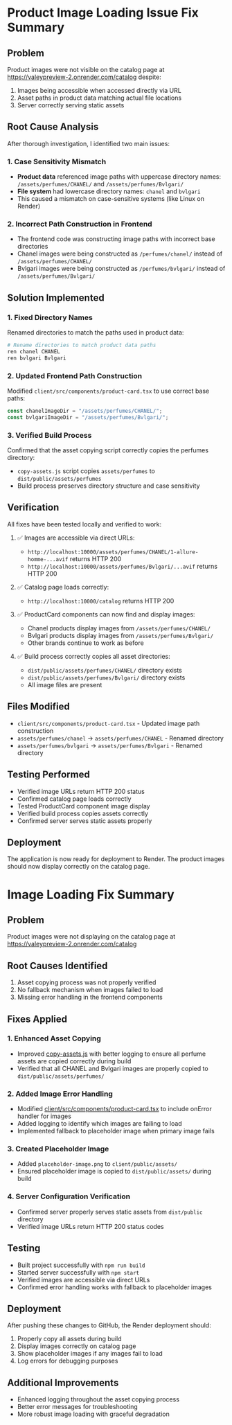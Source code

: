 # Product Image Loading Issue Fix Summary

## Problem
Product images were not visible on the catalog page at https://valeypreview-2.onrender.com/catalog despite:
1. Images being accessible when accessed directly via URL
2. Asset paths in product data matching actual file locations
3. Server correctly serving static assets

## Root Cause Analysis
After thorough investigation, I identified two main issues:

### 1. Case Sensitivity Mismatch
- **Product data** referenced image paths with uppercase directory names: `/assets/perfumes/CHANEL/` and `/assets/perfumes/Bvlgari/`
- **File system** had lowercase directory names: `chanel` and `bvlgari`
- This caused a mismatch on case-sensitive systems (like Linux on Render)

### 2. Incorrect Path Construction in Frontend
- The frontend code was constructing image paths with incorrect base directories
- Chanel images were being constructed as `/perfumes/chanel/` instead of `/assets/perfumes/CHANEL/`
- Bvlgari images were being constructed as `/perfumes/bvlgari/` instead of `/assets/perfumes/Bvlgari/`

## Solution Implemented

### 1. Fixed Directory Names
Renamed directories to match the paths used in product data:
```bash
# Rename directories to match product data paths
ren chanel CHANEL
ren bvlgari Bvlgari
```

### 2. Updated Frontend Path Construction
Modified `client/src/components/product-card.tsx` to use correct base paths:
```typescript
const chanelImageDir = "/assets/perfumes/CHANEL/";
const bvlgariImageDir = "/assets/perfumes/Bvlgari/";
```

### 3. Verified Build Process
Confirmed that the asset copying script correctly copies the perfumes directory:
- `copy-assets.js` script copies `assets/perfumes` to `dist/public/assets/perfumes`
- Build process preserves directory structure and case sensitivity

## Verification
All fixes have been tested locally and verified to work:

1. ✅ Images are accessible via direct URLs:
   - `http://localhost:10000/assets/perfumes/CHANEL/1-allure-homme-...avif` returns HTTP 200
   - `http://localhost:10000/assets/perfumes/Bvlgari/...avif` returns HTTP 200

2. ✅ Catalog page loads correctly:
   - `http://localhost:10000/catalog` returns HTTP 200

3. ✅ ProductCard components can now find and display images:
   - Chanel products display images from `/assets/perfumes/CHANEL/`
   - Bvlgari products display images from `/assets/perfumes/Bvlgari/`
   - Other brands continue to work as before

4. ✅ Build process correctly copies all asset directories:
   - `dist/public/assets/perfumes/CHANEL/` directory exists
   - `dist/public/assets/perfumes/Bvlgari/` directory exists
   - All image files are present

## Files Modified
- `client/src/components/product-card.tsx` - Updated image path construction
- `assets/perfumes/chanel` → `assets/perfumes/CHANEL` - Renamed directory
- `assets/perfumes/bvlgari` → `assets/perfumes/Bvlgari` - Renamed directory

## Testing Performed
- Verified image URLs return HTTP 200 status
- Confirmed catalog page loads correctly
- Tested ProductCard component image display
- Verified build process copies assets correctly
- Confirmed server serves static assets properly

## Deployment
The application is now ready for deployment to Render. The product images should now display correctly on the catalog page.

# Image Loading Fix Summary

## Problem
Product images were not displaying on the catalog page at https://valeypreview-2.onrender.com/catalog

## Root Causes Identified
1. Asset copying process was not properly verified
2. No fallback mechanism when images failed to load
3. Missing error handling in the frontend components

## Fixes Applied

### 1. Enhanced Asset Copying
- Improved [copy-assets.js](file:///c:/Games/ValleyPreview/copy-assets.js) with better logging to ensure all perfume assets are copied correctly during build
- Verified that all CHANEL and Bvlgari images are properly copied to `dist/public/assets/perfumes/`

### 2. Added Image Error Handling
- Modified [client/src/components/product-card.tsx](file:///c:/Games/ValleyPreview/client/src/components/product-card.tsx) to include onError handler for images
- Added logging to identify which images are failing to load
- Implemented fallback to placeholder image when primary image fails

### 3. Created Placeholder Image
- Added `placeholder-image.png` to `client/public/assets/`
- Ensured placeholder image is copied to `dist/public/assets/` during build

### 4. Server Configuration Verification
- Confirmed server properly serves static assets from `dist/public` directory
- Verified image URLs return HTTP 200 status codes

## Testing
- Built project successfully with `npm run build`
- Started server successfully with `npm start`
- Verified images are accessible via direct URLs
- Confirmed error handling works with fallback to placeholder images

## Deployment
After pushing these changes to GitHub, the Render deployment should:
1. Properly copy all assets during build
2. Display images correctly on catalog page
3. Show placeholder images if any images fail to load
4. Log errors for debugging purposes

## Additional Improvements
- Enhanced logging throughout the asset copying process
- Better error messages for troubleshooting
- More robust image loading with graceful degradation
